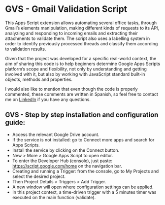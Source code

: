 # GVS - Gmail Validation Script



This Apps Script extension allows automating several office tasks, through Gmail’s elements manipulation, making different kinds of requests to its API, analyzing and responding to incoming emails and extracting their attachments to validate them. The script also uses a labelling system in order to identify previously processed threads and classify them according to validation results.

Given that the project was developed for a specific real-world context, the aim of sharing this code is to help beginners determine Google Apps Scripts platform’s scope and flexibility, not only by understanding and getting involved with it, but also by working with JavaScript standard built-in objects, methods and properties. 

I would also like to mention that even though the code is properly commented, these comments are written in Spanish, so feel free to contact me on [LinkedIn](https://www.linkedin.com/in/matias-lopez-revoreda/) if you have any questions.




## GVS - Step by step installation and configuration guide:


* Access the relevant Google Drive account.
* If the service is not installed: go to Connect more apps and search for Apps Scripts.
* Install the service by clicking on the Connect button.
* New > More > Google Apps Script to open editor.
* To enter the Developer Hub (console), just paste: https://script.google.com/home on the navigation bar.
* Creating and running a Trigger: from the console, go to My Projects and select the desired project.
* Then Project Details > Triggers > Add Trigger.
* A new window will open where configuration settings can be applied.
* In this project context, a time-driven trigger with a 5 minutes timer was executed on the main function (validate).
